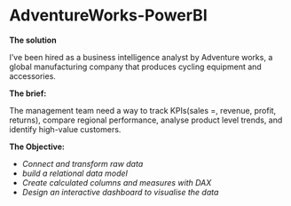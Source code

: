 # AdventureWorks-PowerBI

**The solution** 

I’ve been hired as a business intelligence analyst by Adventure works, a global manufacturing company that produces cycling equipment and accessories.

**The brief:**

The management team need a way to track KPIs(sales =, revenue, profit, returns), compare regional performance, analyse product level trends, and identify high-value customers.

**The Objective:**

- *Connect and transform raw data*
- *build a relational data model*
- *Create calculated columns and measures with DAX*
- *Design an interactive dashboard to visualise the data*
